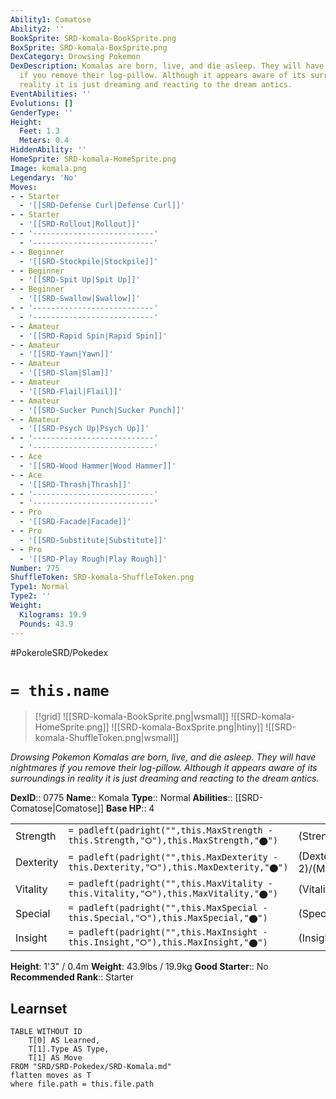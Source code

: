 ```yaml
---
Ability1: Comatose
Ability2: ''
BookSprite: SRD-komala-BookSprite.png
BoxSprite: SRD-komala-BoxSprite.png
DexCategory: Drowsing Pokemon
DexDescription: Komalas are born, live, and die asleep. They will have nightmares
  if you remove their log-pillow. Although it appears aware of its surroundings in
  reality it is just dreaming and reacting to the dream antics.
EventAbilities: ''
Evolutions: []
GenderType: ''
Height:
  Feet: 1.3
  Meters: 0.4
HiddenAbility: ''
HomeSprite: SRD-komala-HomeSprite.png
Image: komala.png
Legendary: 'No'
Moves:
- - Starter
  - '[[SRD-Defense Curl|Defense Curl]]'
- - Starter
  - '[[SRD-Rollout|Rollout]]'
- - '---------------------------'
  - '---------------------------'
- - Beginner
  - '[[SRD-Stockpile|Stockpile]]'
- - Beginner
  - '[[SRD-Spit Up|Spit Up]]'
- - Beginner
  - '[[SRD-Swallow|Swallow]]'
- - '---------------------------'
  - '---------------------------'
- - Amateur
  - '[[SRD-Rapid Spin|Rapid Spin]]'
- - Amateur
  - '[[SRD-Yawn|Yawn]]'
- - Amateur
  - '[[SRD-Slam|Slam]]'
- - Amateur
  - '[[SRD-Flail|Flail]]'
- - Amateur
  - '[[SRD-Sucker Punch|Sucker Punch]]'
- - Amateur
  - '[[SRD-Psych Up|Psych Up]]'
- - '---------------------------'
  - '---------------------------'
- - Ace
  - '[[SRD-Wood Hammer|Wood Hammer]]'
- - Ace
  - '[[SRD-Thrash|Thrash]]'
- - '---------------------------'
  - '---------------------------'
- - Pro
  - '[[SRD-Facade|Facade]]'
- - Pro
  - '[[SRD-Substitute|Substitute]]'
- - Pro
  - '[[SRD-Play Rough|Play Rough]]'
Number: 775
ShuffleToken: SRD-komala-ShuffleToken.png
Type1: Normal
Type2: ''
Weight:
  Kilograms: 19.9
  Pounds: 43.9
---
```


#PokeroleSRD/Pokedex

# `= this.name`

> [!grid]
> ![[SRD-komala-BookSprite.png|wsmall]]
> ![[SRD-komala-HomeSprite.png]]
> ![[SRD-komala-BoxSprite.png|htiny]]
> ![[SRD-komala-ShuffleToken.png|wsmall]]


*Drowsing Pokemon*
*Komalas are born, live, and die asleep. They will have nightmares if you remove their log-pillow. Although it appears aware of its surroundings in reality it is just dreaming and reacting to the dream antics.*

**DexID**:: 0775
**Name**:: Komala
**Type**:: Normal
**Abilities**:: [[SRD-Comatose|Comatose]]
**Base HP**:: 4

|           |                                                                                        |                                          |
| --------- | -------------------------------------------------------------------------------------- | ---------------------------------------- |
| Strength  | `= padleft(padright("",this.MaxStrength - this.Strength,"⭘"),this.MaxStrength,"⬤")`    | (Strength::3)/(MaxStrength::6)   |
| Dexterity | `= padleft(padright("",this.MaxDexterity - this.Dexterity,"⭘"),this.MaxDexterity,"⬤")` | (Dexterity:: 2)/(MaxDexterity::4) |
| Vitality  | `= padleft(padright("",this.MaxVitality - this.Vitality,"⭘"),this.MaxVitality,"⬤")`    | (Vitality::2)/(MaxVitality::4)   |
| Special   | `= padleft(padright("",this.MaxSpecial - this.Special,"⭘"),this.MaxSpecial,"⬤")`       | (Special::2)/(MaxSpecial::5)     |
| Insight   | `= padleft(padright("",this.MaxInsight - this.Insight,"⭘"),this.MaxInsight,"⬤")`       | (Insight::3)/(MaxInsight::6)     |

**Height**: 1'3" / 0.4m
**Weight**: 43.9lbs / 19.9kg
**Good Starter**:: No
**Recommended Rank**:: Starter

## Learnset

```dataview
TABLE WITHOUT ID
    T[0] AS Learned,
    T[1].Type AS Type,
    T[1] AS Move
FROM "SRD/SRD-Pokedex/SRD-Komala.md"
flatten moves as T
where file.path = this.file.path
```
